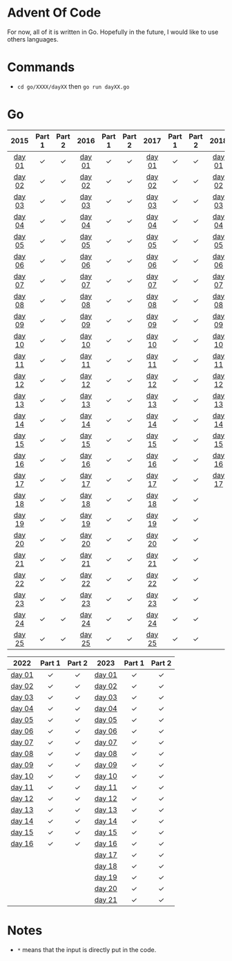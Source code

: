 # Advent Of Code

For now, all of it is written in Go. Hopefully in the future, I would like to use others languages.

# Commands

- `cd go/XXXX/dayXX` then `go run dayXX.go`

# Go

|2015|Part 1|Part 2|2016|Part 1|Part 2|2017|Part 1|Part 2|2018|Part 1|Part 2|
|:---:|:---:|:---:|:---:|:---:|:---:|:---:|:---:|:---:|:---:|:---:|:---:|
|[day 01](./go/2015/day01/day01.go)|&check;|&check;|[day 01](./go/2016/day01/day01.go)|&check;|&check;|[day 01](./go/2017/day01/day01.go)|&check;|&check;|[day 01](./go/2018/day01/day01.go)|&check;|&check;|
|[day 02](./go/2015/day02/day02.go)|&check;|&check;|[day 02](./go/2016/day02/day02.go)|&check;|&check;|[day 02](./go/2017/day02/day02.go)|&check;|&check;|[day 02](./go/2018/day02/day02.go)|&check;|&check;|
|[day 03](./go/2015/day03/day03.go)|&check;|&check;|[day 03](./go/2016/day03/day03.go)|&check;|&check;|[day 03](./go/2017/day03/day03.go)|&check;|&check;|[day 03](./go/2018/day03/day03.go)|&check;|&check;|
|[day 04](./go/2015/day04/day04.go)|&check;|&check;|[day 04](./go/2016/day04/day04.go)|&check;|&check;|[day 04](./go/2017/day04/day04.go)|&check;|&check;|[day 04](./go/2018/day04/day04.go)|&check;|&check;|
|[day 05](./go/2015/day05/day05.go)|&check;|&check;|[day 05](./go/2016/day05/day05.go)|&check;|&check;|[day 05](./go/2017/day05/day05.go)|&check;|&check;|[day 05](./go/2018/day05/day05.go)|&check;|&check;|
|[day 06](./go/2015/day06/day06.go)|&check;|&check;|[day 06](./go/2016/day06/day06.go)|&check;|&check;|[day 06](./go/2017/day06/day06.go)|&check;|&check;|[day 06](./go/2018/day06/day06.go)|&check;|&check;|
|[day 07](./go/2015/day07/day07.go)|&check;|&check;|[day 07](./go/2016/day07/day07.go)|&check;|&check;|[day 07](./go/2017/day07/day07.go)|&check;|&check;|[day 07](./go/2018/day07/day07.go)|&check;|&check;|
|[day 08](./go/2015/day08/day08.go)|&check;|&check;|[day 08](./go/2016/day08/day08.go)|&check;|&check;|[day 08](./go/2017/day08/day08.go)|&check;|&check;|[day 08](./go/2018/day08/day08.go)|&check;|&check;|
|[day 09](./go/2015/day09/day09.go)|&check;|&check;|[day 09](./go/2016/day09/day09.go)|&check;|&check;|[day 09](./go/2017/day09/day09.go)|&check;|&check;|[day 09](./go/2018/day09/day09.go)|&check;|&check;|
|[day 10](./go/2015/day10/day10.go)|&check;|&check;|[day 10](./go/2016/day10/day10.go)|&check;|&check;|[day 10](./go/2017/day10/day10.go)|&check;|&check;|[day 10](./go/2018/day10/day10.go)|&check;|&check;|
|[day 11](./go/2015/day11/day11.go)|&check;|&check;|[day 11](./go/2016/day11/day11.go)|&check;|&check;|[day 11](./go/2017/day11/day11.go)|&check;|&check;|[day 11](./go/2018/day11/day11.go)|&check;|&check;|
|[day 12](./go/2015/day12/day12.go)|&check;|&check;|[day 12](./go/2016/day12/day12.go)|&check;|&check;|[day 12](./go/2017/day12/day12.go)|&check;|&check;|[day 12](./go/2018/day12/day12.go)|&check;|&check;|
|[day 13](./go/2015/day13/day13.go)|&check;|&check;|[day 13](./go/2016/day13/day13.go)|&check;|&check;|[day 13](./go/2017/day13/day13.go)|&check;|&check;|[day 13](./go/2018/day13/day13.go)|&check;|&check;|
|[day 14](./go/2015/day14/day14.go)|&check;|&check;|[day 14](./go/2016/day14/day14.go)|&check;|&check;|[day 14](./go/2017/day14/day14.go)|&check;|&check;|[day 14](./go/2018/day14/day14.go)|&check;|&check;|
|[day 15](./go/2015/day15/day15.go)|&check;|&check;|[day 15](./go/2016/day15/day15.go)|&check;|&check;|[day 15](./go/2017/day15/day15.go)|&check;|&check;|[day 15](./go/2018/day15/day15.go)|&check;|&check;|
|[day 16](./go/2015/day16/day16.go)|&check;|&check;|[day 16](./go/2016/day16/day16.go)|&check;|&check;|[day 16](./go/2017/day16/day16.go)|&check;|&check;|[day 16](./go/2018/day16/day16.go)|&check;|&check;|
|[day 17](./go/2015/day17/day17.go)|&check;|&check;|[day 17](./go/2016/day17/day17.go)|&check;|&check;|[day 17](./go/2017/day17/day17.go)|&check;|&check;|[day 17](./go/2018/day17/day17.go)|&check;|&check;|
|[day 18](./go/2015/day18/day18.go)|&check;|&check;|[day 18](./go/2016/day18/day18.go)|&check;|&check;|[day 18](./go/2017/day18/day18.go)|&check;|&check;|
|[day 19](./go/2015/day19/day19.go)|&check;|&check;|[day 19](./go/2016/day19/day19.go)|&check;|&check;|[day 19](./go/2017/day19/day19.go)|&check;|&check;|
|[day 20](./go/2015/day20/day20.go)|&check;|&check;|[day 20](./go/2016/day20/day20.go)|&check;|&check;|[day 20](./go/2017/day20/day20.go)|&check;|&check;|
|[day 21](./go/2015/day21/day21.go)|&check;|&check;|[day 21](./go/2016/day21/day21.go)|&check;|&check;|[day 21](./go/2017/day21/day21.go)|&check;|&check;|
|[day 22](./go/2015/day22/day22.go)|&check;|&check;|[day 22](./go/2016/day22/day22.go)|&check;|&check;|[day 22](./go/2017/day22/day22.go)|&check;|&check;|
|[day 23](./go/2015/day23/day23.go)|&check;|&check;|[day 23](./go/2016/day23/day23.go)|&check;|&check;|[day 23](./go/2017/day23/day23.go)|&check;|&check;|
|[day 24](./go/2015/day24/day24.go)|&check;|&check;|[day 24](./go/2016/day24/day24.go)|&check;|&check;|[day 24](./go/2017/day24/day24.go)|&check;|&check;|
|[day 25](./go/2015/day25/day25.go)|&check;|&check;|[day 25](./go/2016/day25/day25.go)|&check;|&check;|[day 25](./go/2017/day25/day25.go)|&check;|&check;|

|2022|Part 1|Part 2|2023|Part 1|Part 2|
|:---:|:---:|:---:|:---:|:---:|:---:|
[day 01](./go/2022/day01/day01.go)|&check;|&check;|[day 01](./go/2023/day01/day01.go)|&check;|&check;|
[day 02](./go/2022/day02/day02.go)|&check;|&check;|[day 02](./go/2023/day02/day02.go)|&check;|&check;|
[day 03](./go/2022/day03/day03.go)|&check;|&check;|[day 03](./go/2023/day03/day03.go)|&check;|&check;|
[day 04](./go/2022/day04/day04.go)|&check;|&check;|[day 04](./go/2023/day04/day04.go)|&check;|&check;|
[day 05](./go/2022/day05/day05.go)|&check;|&check;|[day 05](./go/2023/day05/day05.go)|&check;|&check;|
[day 06](./go/2022/day06/day06.go)|&check;|&check;|[day 06](./go/2023/day06/day06.go)|&check;|&check;|
[day 07](./go/2022/day07/day07.go)|&check;|&check;|[day 07](./go/2023/day07/day07.go)|&check;|&check;|
[day 08](./go/2022/day08/day08.go)|&check;|&check;|[day 08](./go/2023/day08/day08.go)|&check;|&check;|
[day 09](./go/2022/day09/day09.go)|&check;|&check;|[day 09](./go/2023/day09/day09.go)|&check;|&check;|
[day 10](./go/2022/day10/day10.go)|&check;|&check;|[day 10](./go/2023/day10/day10.go)|&check;|&check;|
[day 11](./go/2022/day11/day11.go)|&check;|&check;|[day 11](./go/2023/day11/day11.go)|&check;|&check;|
[day 12](./go/2022/day12/day12.go)|&check;|&check;|[day 12](./go/2023/day12/day12.go)|&check;|&check;|
[day 13](./go/2022/day13/day13.go)|&check;|&check;|[day 13](./go/2023/day13/day13.go)|&check;|&check;|
[day 14](./go/2022/day14/day14.go)|&check;|&check;|[day 14](./go/2023/day14/day14.go)|&check;|&check;|
[day 15](./go/2022/day15/day15.go)|&check;|&check;|[day 15](./go/2023/day15/day15.go)|&check;|&check;|
[day 16](./go/2022/day16/day16.go)|&check;|&check;|[day 16](./go/2023/day16/day16.go)|&check;|&check;|
||||[day 17](./go/2023/day17/day17.go)|&check;|&check;|
||||[day 18](./go/2023/day18/day18.go)|&check;|&check;|
||||[day 19](./go/2023/day19/day19.go)|&check;|&check;|
||||[day 20](./go/2023/day20/day20.go)|&check;|&check;|
||||[day 21](./go/2023/day21/day21.go)|&check;|&check;|


# Notes

- `*` means that the input is directly put in the code. 